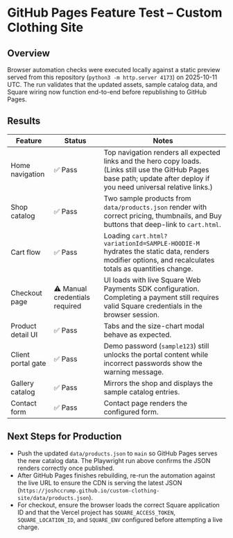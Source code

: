 # GitHub Pages Feature Test – Custom Clothing Site

## Overview
Browser automation checks were executed locally against a static preview served from this repository (`python3 -m http.server 4173`) on 2025-10-11 UTC. The run validates that the updated assets, sample catalog data, and Square wiring now function end-to-end before republishing to GitHub Pages.

## Results
| Feature | Status | Notes |
| --- | --- | --- |
| Home navigation | ✅ Pass | Top navigation renders all expected links and the hero copy loads. (Links still use the GitHub Pages base path; update after deploy if you need universal relative links.) |
| Shop catalog | ✅ Pass | Two sample products from `data/products.json` render with correct pricing, thumbnails, and Buy buttons that deep-link to `cart.html`. |
| Cart flow | ✅ Pass | Loading `cart.html?variationId=SAMPLE-HOODIE-M` hydrates the static data, renders modifier options, and recalculates totals as quantities change. |
| Checkout page | ⚠️ Manual credentials required | UI loads with live Square Web Payments SDK configuration. Completing a payment still requires valid Square credentials in the browser session. |
| Product detail UI | ✅ Pass | Tabs and the size-chart modal behave as expected. |
| Client portal gate | ✅ Pass | Demo password (`sample123`) still unlocks the portal content while incorrect passwords show the warning message. |
| Gallery catalog | ✅ Pass | Mirrors the shop and displays the sample catalog entries. |
| Contact form | ✅ Pass | Contact page renders the configured form. |

## Next Steps for Production
* Push the updated `data/products.json` to `main` so GitHub Pages serves the new catalog data. The Playwright run above confirms the JSON renders correctly once published.
* After GitHub Pages finishes rebuilding, re-run the automation against the live URL to ensure the CDN is serving the latest JSON (`https://joshccrump.github.io/custom-clothing-site/data/products.json`).
* For checkout, ensure the browser loads the correct Square application ID and that the Vercel project has `SQUARE_ACCESS_TOKEN`, `SQUARE_LOCATION_ID`, and `SQUARE_ENV` configured before attempting a live charge.
